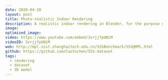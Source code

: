 ```yaml
---
date: 2020-04-30
layout: post
title: Photo-realistic Indoor Rendering
description: A realistic indoor rendering in Blender, for the purpose of scientific dataset generation, the rendering is real-time.
image:
optimized_image: 
video: https://www.youtube.com/embed/3vrjjfpUNiM
videoID: 3vrjjfpUNiM
web: http://mpl.sist.shanghaitech.edu.cn/SSSBenchmark/SSS@MPL.html
github: https://github.com/CaoYuchen/SSS-dataset
tags:
  - rendering
  - dataset
  - 3D model
---
```

